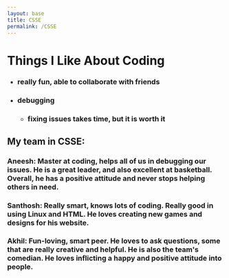 ```yaml
---
layout: base
title: CSSE
permalink: /CSSE
---
```


# Things I Like About Coding
- ### really fun, able to collaborate with friends
- ### debugging
  - ### fixing issues takes time, but it is worth it
## My team in CSSE:
### Aneesh: Master at coding, helps all of us in debugging our issues. He is a great leader, and also excellent at basketball. Overall, he has a positive attitude and never stops helping others in need. 
### Santhosh: Really smart, knows lots of coding. Really good in using Linux and HTML. He loves creating new games and designs for his website. 
### Akhil: Fun-loving, smart peer. He loves to ask questions, some that are really creative and helpful. He is also the team's comedian. He loves inflicting a happy and positive attitude into people. 
